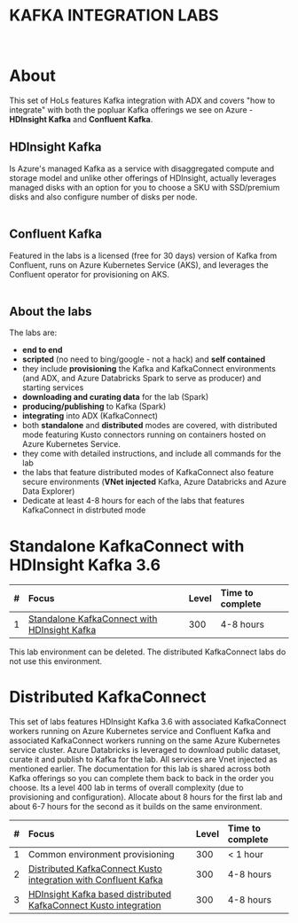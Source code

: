 # KAFKA INTEGRATION LABS
<br>

# About

This set of HoLs features Kafka integration with ADX and covers "how to integrate" with both the popluar Kafka offerings we see on Azure - **HDInsight Kafka** and **Confluent Kafka**.  <br>

## HDInsight Kafka
Is Azure's managed Kafka as a service with disaggregated compute and storage model and unlike other offerings of HDInsight, actually leverages managed disks with an option for you to choose a SKU with SSD/premium disks and also configure number of disks per node.<br><br>

## Confluent Kafka
Featured in the labs is a licensed (free for 30 days) version of Kafka from Confluent, runs on Azure Kubernetes Service (AKS), and leverages the Confluent operator for provisioning on AKS.<br><br>  

## About the labs
The labs are:
- **end to end** 
- **scripted** (no need to bing/google - not a hack) and **self contained**
- they include **provisioning** the Kafka and KafkaConnect environments (and ADX, and Azure Databricks Spark to serve as producer) and starting services
- **downloading and curating data** for the lab (Spark)
- **producing/publishing** to Kafka (Spark)
- **integrating** into ADX (KafkaConnect)
- both **standalone** and **distributed** modes are covered, with distributed mode featuring Kusto connectors running on containers hosted on Azure Kubernetes Service.
- they come with detailed instructions, and include all commands for the lab
- the labs that feature distributed modes of KafkaConnect also feature secure environments (**VNet injected** Kafka, Azure Databricks and Azure Data Explorer)
- Dedicate at least 4-8 hours for each of the labs that features KafkaConnect in distrbuted mode

# Standalone KafkaConnect with HDInsight Kafka 3.6

| # | Focus | Level |Time to complete |
| :--- | :--- | :--- | :--- |
| 1 | [Standalone KafkaConnect with HDInsight Kafka](hdinsight-kafka/standalone-edgenode/README.md) | 300 | 4-8 hours|

This lab environment can be deleted.  The distributed KafkaConnect labs do not use this environment.

# Distributed KafkaConnect 

This set of labs features HDInsight Kafka 3.6 with associated KafkaConnect workers running on Azure Kubernetes service and Confluent Kafka and associated KafkaConnect workers running on the same Azure Kubernetes service cluster.  Azure Databricks is leveraged to download public dataset, curate it and publish to Kafka for the lab.  All services are Vnet injected as mentioned earlier.  The documentation for this lab is shared across both Kafka offerings so you can complete them back to back in the order you choose.  Its a level 400 lab in terms of overall complexity (due to provisioning and configuration).  Allocate about 8 hours for the first lab and about 6-7 hours for the second as it builds on the same environment.<br>

| # | Focus | Level |Time to complete |
| :--- | :--- | :--- | :--- | 
| 1 | Common environment provisioning | 300 | < 1 hour |
| 2 | [Distributed KafkaConnect Kusto integration with Confluent Kafka](../confluent-kafka/README.md) | 300 | 4-8 hours|
| 3 | [HDInsight Kafka based distributed KafkaConnect Kusto integration](../hdinisght-kafka/distributed-k8s/README.md) | 300 | 4-8 hours|
